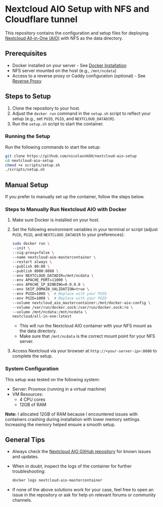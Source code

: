 # Nextcloud AIO Setup with NFS and Cloudflare tunnel

This repository contains the configuration and setup files for deploying [Nextcloud All-in-One (AIO)](https://github.com/nextcloud/all-in-one) with NFS as the data directory.

## Prerequisites
- Docker installed on your server - See [Docker Installation](https://docs.docker.com/engine/install/#supported-platforms)
- NFS server mounted on the host (e.g., `/mnt/ncdata`)
- Access to a reverse proxy or Caddy configuration (optional) - See [Reverse Proxy](https://github.com/nextcloud/all-in-one/blob/main/reverse-proxy.md)

## Steps to Setup
1. Clone the repository to your host.
2. Adjust the `docker run` command in the `setup.sh` script to reflect your setup (e.g., set `PUID`, `PGID`, and `NEXTCLOUD_DATADIR`).
3. Run the `setup.sh` script to start the container.

### Running the Setup

Run the following commands to start the setup:

```bash
git clone https://github.com/nicolasnkGH/nextcloud-aio-setup
cd nextcloud-aio-setup
chmod +x scripts/setup.sh
./scripts/setup.sh
```

## Manual Setup

If you prefer to manually set up the container, follow the steps below.

### Steps to Manually Run Nextcloud AIO with Docker

1.  Make sure Docker is installed on your host.
2.  Set the following environment variables in your terminal or script (adjust `PUID`, `PGID`, and `NEXTCLOUD_DATADIR` to your preferences):

    ```bash
    sudo docker run \
    --init \
    --sig-proxy=false \
    --name nextcloud-aio-mastercontainer \
    --restart always \
    --publish 80:80 \
    --publish 8080:8080 \
    --env NEXTCLOUD_DATADIR=/mnt/ncdata \
    --env APACHE_PORT=11000 \
    --env APACHE_IP_BINDING=0.0.0.0 \
    --env SKIP_DOMAIN_VALIDATION=true \
    --env PUID=1000 \  # Replace with your PUID
    --env PGID=1000 \  # Replace with your PGID
    --volume nextcloud_aio_mastercontainer:/mnt/docker-aio-config \
    --volume /var/run/docker.sock:/var/run/docker.sock:ro \
    --volume /mnt/ncdata:/mnt/ncdata \
    nextcloud/all-in-one:latest
    ```

    * This will run the Nextcloud AIO container with your NFS mount as the data directory.
    * Make sure that `/mnt/ncdata` is the correct mount point for your NFS server.

3.  Access Nextcloud via your browser at `http://<your-server-ip>:8080` to complete the setup.

### System Configuration

This setup was tested on the following system:

* Server: Proxmox (running in a virtual machine)
* VM Resources:
    * 4 CPU cores
    * 12GB of RAM

**Note:** I allocated 12GB of RAM because I encountered issues with containers crashing during installation with lower memory settings. Increasing the memory helped ensure a smooth setup.

## General Tips

- Always check the [Nextcloud AIO GitHub repository](https://github.com/nextcloud/all-in-one) for known issues and updates.

- When in doubt, inspect the logs of the container for further troubleshooting:

    ```bash
    docker logs nextcloud-aio-mastercontainer
    ```

- If none of the above solutions work for your case, feel free to open an issue in the repository or ask for help on relevant forums or community channels.
